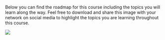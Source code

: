 Below you can find the roadmap for this course including the topics you will learn along the way. Feel free to download and share this image with your network on social media to highlight the topics you are learning throughout this course.

![](https://d3c33hcgiwev3.cloudfront.net/imageAssetProxy.v1/Y5qYKwMnQKq_ZFAtJ-8zPg_d612840a6c9d46f6bb1569298ec06ff1_Course2Roadmap.jpg?expiry=1752796800000&hmac=eHFLKKrOOJXQjcXBvH96ntw8uTPIMEj9Il_h9y_hce4)
